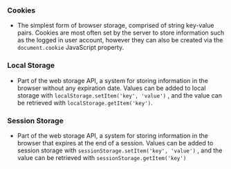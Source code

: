 ### Cookies
- The simplest form of browser storage, comprised of string key-value pairs. Cookies are most often set by the server to store information such as the logged in user account, however they can also be created via the `document.cookie` JavaScript property.

### Local Storage
- Part of the web storage API, a system for storing information in the browser
  without any expiration date. Values can be added to local storage with `localStorage.setItem('key', 'value')` , and the value can be retrieved with `localStorage.getItem('key')`.

### Session Storage
- Part of the web storage API, a system for storing information in the browser
  that expires at the end of a session. Values can be added to session storage
  with `sessionStorage.setItem('key', 'value')` , and the value can
  be retrieved with `sessionStorage.getItem('key')`
